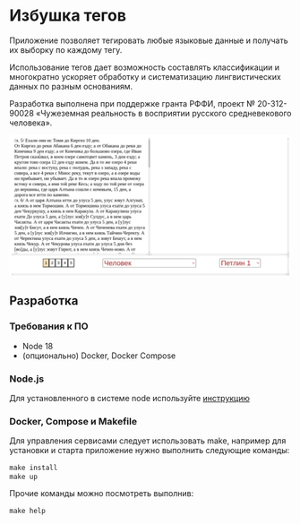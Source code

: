 # Избушка тегов

Приложение позволяет тегировать любые языковые данные и получать их выборку по каждому тегу.

Использование тегов дает возможность составлять классификации и многократно ускоряет обработку и систематизацию лингвистических данных по разным основаниям. 

Разработка выполнена при поддержке гранта РФФИ, проект № 20-312-90028 «Чужеземная реальность в восприятии русского средневекового человека».

![](/readme/tags-izbushka.gif)

## Разработка

### Требования к ПО
- Node 18
- (опционально) Docker, Docker Compose

### Node.js
Для установленного в системе node используйте [инструкцию](app/README.md)

### Docker, Compose и Makefile

Для управления сервисами следует использовать make, например для установки и старта приложение нужно выполнить следующие команды:
```shell
make install
make up
```

Прочие команды можно посмотреть выполнив:
```shell
make help
```
